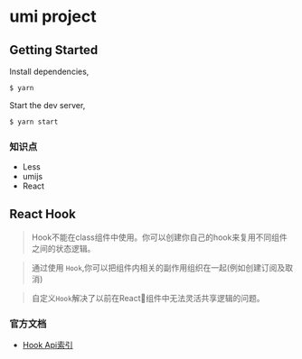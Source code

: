 # umi project

## Getting Started

Install dependencies,

```bash
$ yarn
```

Start the dev server,

```bash
$ yarn start
```

### 知识点

- Less
- umijs
- React


## React Hook

> Hook不能在class组件中使用。你可以创建你自己的hook来复用不同组件之间的状态逻辑。

> 通过使用 `Hook`,你可以把组件内相关的副作用组织在一起(例如创建订阅及取消)

> 自定义`Hook`解决了以前在React组件中无法灵活共享逻辑的问题。

### 官方文档

- [Hook Api索引](https://react.docschina.org/docs/hooks-reference.html)
